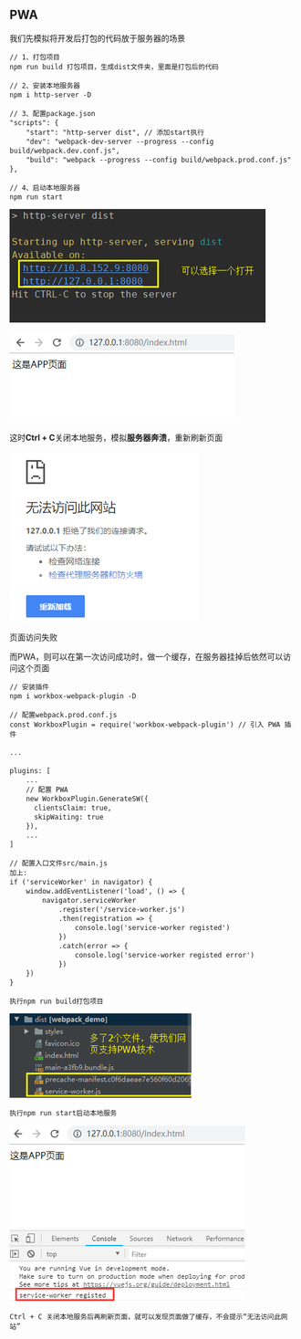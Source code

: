 ## PWA

我们先模拟将开发后打包的代码放于服务器的场景

    // 1、打包项目
    npm run build 打包项目，生成dist文件夹，里面是打包后的代码
    
    // 2、安装本地服务器
    npm i http-server -D
    
    // 3、配置package.json
    "scripts": {
        "start": "http-server dist", // 添加start执行
        "dev": "webpack-dev-server --progress --config build/webpack.dev.conf.js",
        "build": "webpack --progress --config build/webpack.prod.conf.js"
    },
    
    // 4、启动本地服务器
    npm run start
    
![Alt text](./imgs/11-01.png)

![Alt text](./imgs/11-02.png)

这时**Ctrl + C**关闭本地服务，模拟**服务器奔溃**，重新刷新页面

![Alt text](./imgs/11-03.png)

页面访问失败

而PWA，则可以在第一次访问成功时，做一个缓存，在服务器挂掉后依然可以访问这个页面

    // 安装插件
    npm i workbox-webpack-plugin -D
    
    // 配置webpack.prod.conf.js
    const WorkboxPlugin = require('workbox-webpack-plugin') // 引入 PWA 插件
    
    ...
    
    plugins: [
        ...
        // 配置 PWA
        new WorkboxPlugin.GenerateSW({
          clientsClaim: true,
          skipWaiting: true
        }),
        ...
    ]
    
    // 配置入口文件src/main.js
    加上:
    if ('serviceWorker' in navigator) {
        window.addEventListener('load', () => {
            navigator.serviceWorker
                .register('/service-worker.js')
                .then(registration => {
                    console.log('service-worker registed')
                })
                .catch(error => {
                    console.log('service-worker registed error')
                })
        })
    }
    
    执行npm run build打包项目

![Alt text](./imgs/11-04.png)

    执行npm run start启动本地服务

![Alt text](./imgs/11-05.png)

    Ctrl + C 关闭本地服务后再刷新页面，就可以发现页面做了缓存，不会提示“无法访问此网站”
    
    
